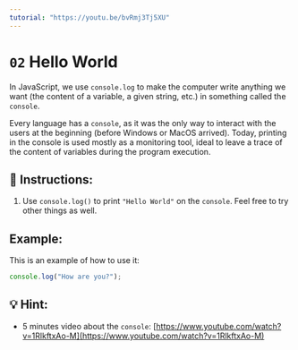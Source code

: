 ```yaml
---
tutorial: "https://youtu.be/bvRmj3Tj5XU"
---
```


# `02` Hello World

In JavaScript, we use `console.log` to make the computer write anything we want (the content of a variable, a given string, etc.) in something called the `console`.

Every language has a `console`, as it was the only way to interact with the users at the beginning (before  Windows or MacOS arrived). Today, printing in the console is used mostly as a monitoring tool, ideal to leave a trace of the content of variables during the program execution.

## 📝 Instructions:

1. Use `console.log()` to print `"Hello World"` on the `console`. Feel free to try other things as well.

## Example:

This is an example of how to use it:

```js
console.log("How are you?");
```

## 💡 Hint:

+ 5 minutes video about the `console`: [https://www.youtube.com/watch?v=1RlkftxAo-M](https://www.youtube.com/watch?v=1RlkftxAo-M)